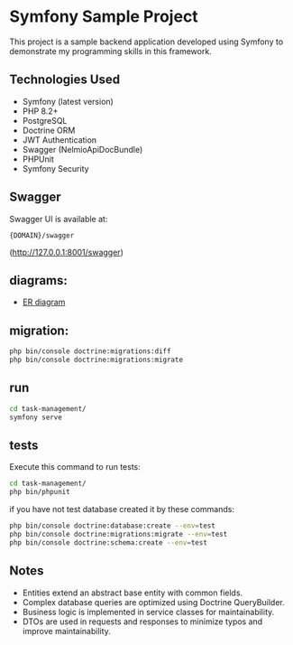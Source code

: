 # Symfony Sample Project

This project is a sample backend application developed using Symfony to demonstrate my programming skills in this framework.

## Technologies Used
- Symfony (latest version)
- PHP 8.2+
- PostgreSQL
- Doctrine ORM
- JWT Authentication
- Swagger (NelmioApiDocBundle)
- PHPUnit
- Symfony Security

## Swagger
Swagger UI is available at:
```http
{DOMAIN}/swagger 
```
(http://127.0.0.1:8001/swagger)


## diagrams:
* [ER diagram](https://drive.google.com/file/d/1_edvbmPGw5YYQXE8xZzJMVsL0G-smBdD/view?usp=sharing)


## migration:
```bash
php bin/console doctrine:migrations:diff
php bin/console doctrine:migrations:migrate
```

## run

```bash
cd task-management/
symfony serve
```

## tests

Execute this command to run tests:

```bash
cd task-management/
php bin/phpunit
```

if you have not test database created it by these commands:
```bash
php bin/console doctrine:database:create --env=test
php bin/console doctrine:migrations:migrate --env=test
php bin/console doctrine:schema:create --env=test
```


## Notes
- Entities extend an abstract base entity with common fields.
- Complex database queries are optimized using Doctrine QueryBuilder.
- Business logic is implemented in service classes for maintainability.
- DTOs are used in requests and responses to minimize typos and improve maintainability.



